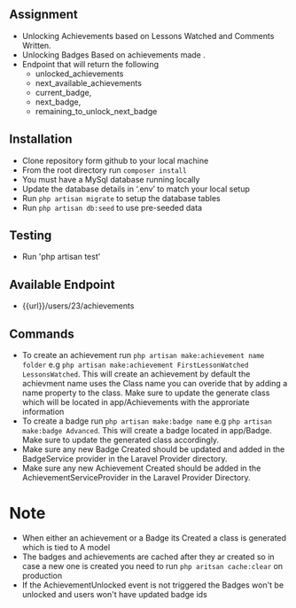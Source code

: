 ## Assignment


- Unlocking Achievements based on Lessons Watched and Comments Written.
- Unlocking Badges Based on achievements made .
- Endpoint that will return the following
    - unlocked_achievements
    - next_available_achievements
    - current_badge,
    - next_badge,
    - remaining_to_unlock_next_badge

## Installation

- Clone repository form github to your local machine
- From the root directory run `composer install`
- You must have a MySql database running locally
- Update the database details in ‘.env’ to match your local setup
- Run `php artisan migrate` to setup the database tables
- Run `php artisan db:seed` to use pre-seeded data

## Testing

- Run 'php artisan test'

## Available Endpoint

- {{url}}/users/23/achievements

## Commands

- To create an achievement run `php artisan make:achievement name folder` e.g 
   `php artisan make:achievement FirstLessonWatched LessonsWatched`. This will create an achievement 
   by default the achievment name uses the Class name you can overide that by adding a name property to 
   the class. Make sure to update the generate class which will be located in app/Achievements with the approriate information
- To create a badge run `php artisan make:badge name` e.g `php artisan make:badge Advanced`. This will create
    a badge located in app/Badge. Make sure to update the generated class accordingly.
- Make sure any new Badge Created should be updated and added in the BadgeService provider in the Laravel Provider directory.
- Make sure any new Achievement Created should be added in the AchievementServiceProvider in the Laravel Provider Directory.
# Note

- When either an achievement or a Badge its Created a class is generated which is tied to A model 
- The badges and achievements are cached after they ar created so in case a new one is created you need to run
  `php aritsan cache:clear` on production
- If the AchievementUnlocked event is not triggered the Badges won't be unlocked and users won't have updated badge ids
